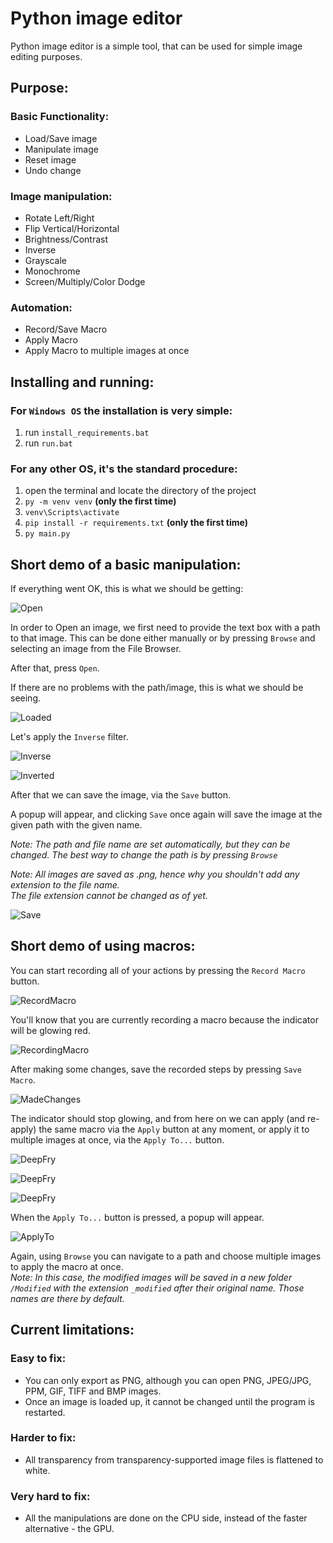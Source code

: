 # Python image editor
Python image editor is a simple tool, that can be used for simple image editing purposes.

## Purpose:

### Basic Functionality:
- Load/Save image
- Manipulate image
- Reset image
- Undo change

### Image manipulation:
- Rotate Left/Right
- Flip Vertical/Horizontal 
- Brightness/Contrast
- Inverse
- Grayscale
- Monochrome
- Screen/Multiply/Color Dodge

### Automation:
- Record/Save Macro
- Apply Macro
- Apply Macro to multiple images at once

## Installing and running:
### For ``Windows OS`` the installation is very simple:
1. run ``install_requirements.bat``
2. run ``run.bat``

### For any other OS, it's the standard procedure:
1. open the terminal and locate the directory of the project
2. ``py -m venv venv`` **(only the first time)**
3. ``venv\Scripts\activate``
4. ``pip install -r requirements.txt`` **(only the first time)**
5. ``py main.py``

## Short demo of a basic manipulation:
If everything went OK, this is what we should be getting:

![Open](utils/Demo1/Open.png)

In order to Open an image, we first need to provide the text box with a path to that image. This can be done either manually or by pressing ``Browse`` and selecting an image from the File Browser.

After that, press ``Open``.

If there are no problems with the path/image, this is what we should be seeing.

![Loaded](utils/Demo1/Loaded.png)

Let's apply the ``Inverse`` filter.

![Inverse](utils/Demo1/Inverse.png)

![Inverted](utils/Demo1/Inverted.png)

After that we can save the image, via the ``Save`` button.

A popup will appear, and clicking ``Save`` once again will save the image at the given path with the given name.

*Note: The path and file name are set automatically, but they can be changed. The best way to change the path is by pressing ``Browse``*

*Note: All images are saved as .png, hence why you shouldn't add any extension to the file name.  
The file extension cannot be changed as of yet.*

![Save](utils/Demo1/Save.png)

## Short demo of using macros:

You can start recording all of your actions by pressing the ``Record Macro`` button.

![RecordMacro](utils/Demo2/RecordMacro.png)

You'll know that you are currently recording a macro because the indicator will be glowing red.

![RecordingMacro](utils/Demo2/RecordingMacro.png)

After making some changes, save the recorded steps by pressing ``Save Macro``.

![MadeChanges](utils/Demo2/AppliedSomeChanges.png)

The indicator should stop glowing, and from here on we can apply (and re-apply) the same macro via the ``Apply`` button at any moment, or apply it to multiple images at once, via the ``Apply To...`` button.


![DeepFry](utils/Demo2/StageOne.png)

![DeepFry](utils/Demo2/StageTwo.png)

![DeepFry](utils/Demo2/StageThree.png)

When the ``Apply To...`` button is pressed, a popup will appear.

![ApplyTo](utils/Demo2/ApplyToPopup.png)

Again, using ``Browse`` you can navigate to a path and choose multiple images to apply the macro at once.  
*Note: In this case, the modified images will be saved in a new folder ``/Modified`` with the extension ``_modified`` after their original name. Those names are there by default.*

## Current limitations:
### Easy to fix:
- You can only export as PNG, although you can open PNG, JPEG/JPG, PPM, GIF, TIFF and BMP images.
- Once an image is loaded up, it cannot be changed until the program is restarted.
### Harder to fix:
- All transparency from transparency-supported image files is flattened to white.
### Very hard to fix:
- All the manipulations are done on the CPU side, instead of the faster alternative - the GPU.
